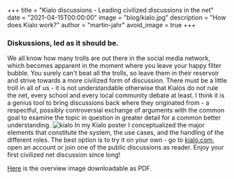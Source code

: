 +++
title = "Kialo discussions - Leading civilized discussions in the net"
date = "2021-04-15T00:00:00"
image = "blog/kialo.jpg"
description = "How does Kialo work?"
author = "martin-jahr"
avoid_image = true
+++

### Diskussions, led as it should be.

We all know how many trolls are out there in the social media network, which becomes apparent in the moment where you leave your happy filter bubble. You surely can't beat all the trolls, so leave them in their reservoir and strive towards a more civilized form of discussion. There must be a little troll in all of us - it is not understandable otherwise that Kialos do not rule the net, every school and every local community debate at least. I think it is a genius tool to bring discussions back where they originated from - a respectful, possibly controversial exchange of arguments with the common goal to examine the topic in question in greater detail for a common better understanding.
![kialo](https://res.cloudinary.com/dzw4emsdt/image/upload/v1618529812/selfscrum/kialo_aitma8.png)
In my Kialo poster I conceptualized the major elements that constitute the system, the use cases, and the handling of the different roles. The best option is to try it on your own - go to [kialo.com](https://kialo.com), open an account or join one of the public discussions as reader.  Enjoy your first civilized net discussion since long!

[Here](https://res.cloudinary.com/dzw4emsdt/image/upload/v1647639950/selfscrum/kialo_zepoxr.pdf) is the overview image downloadable as PDF.

